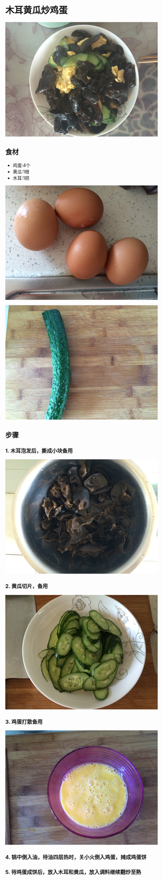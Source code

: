 木耳黄瓜炒鸡蛋
===============================
![木耳黄瓜炒鸡蛋](2016-06-25-mu-er-huang-gua-chao-ji-dan-05.jpg)


## 食材 ##
* 鸡蛋:4个
* 黄瓜:1根
* 木耳:1把


![木耳黄瓜炒鸡蛋](2016-06-25-mu-er-huang-gua-chao-ji-dan-00.jpg)


![木耳黄瓜炒鸡蛋](2016-06-25-mu-er-huang-gua-chao-ji-dan-01.jpg)


## 步骤 ##


### 1. 木耳泡发后，撕成小块备用  ###
![木耳黄瓜炒鸡蛋](2016-06-25-mu-er-huang-gua-chao-ji-dan-02.jpg)


### 2. 黄瓜切片，备用 ###
![木耳黄瓜炒鸡蛋](2016-06-25-mu-er-huang-gua-chao-ji-dan-04.jpg)


### 3. 鸡蛋打散备用 ###
![木耳黄瓜炒鸡蛋](2016-06-25-mu-er-huang-gua-chao-ji-dan-03.jpg)


### 4. 锅中倒入油，待油四层热时，关小火倒入鸡蛋，摊成鸡蛋饼 ###


### 5. 待鸡蛋成饼后，放入木耳和黄瓜，放入调料继续翻炒至熟 ###


